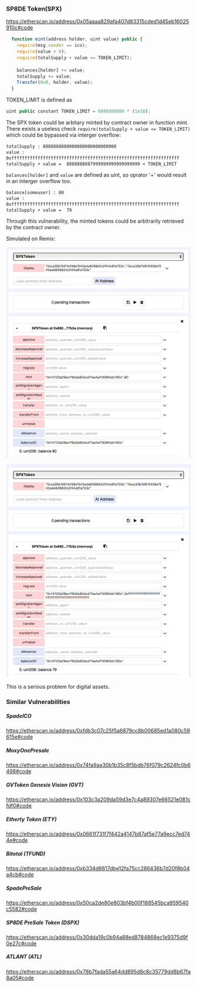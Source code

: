 ### SP8DE Token(SPX)

https://etherscan.io/address/0x05aaaa829afa407d83315cded1d45eb16025910c#code

```javascript
  function mint(address holder, uint value) public {
    require(msg.sender == ico);
    require(value > 0);
    require(totalSupply + value <= TOKEN_LIMIT);

    balances[holder] += value;
    totalSupply += value;
    Transfer(0x0, holder, value);
  }
```

TOKEN_LIMIT is defined as
```javascript
uint public constant TOKEN_LIMIT = 8888888888 * (1e18);
```

The SPX token could be arbitary minted by contract owner in function mint. There exists a useless check `require(totalSupply + value <= TOKEN_LIMIT)` which could be bypassed via interger overflow:

    totalSupply : 8888888888000000000000000000
    value : 0xffffffffffffffffffffffffffffffffffffffffffffffffffffffffffffffff
    totalSupply + value =  8888888887999999999999999999 < TOKEN_LIMIT


`balances[holder]` and `value` are defined as uint, so oprator '+' would result in an interger overflow too.

    balance[someuser] : 80
    value : 0xffffffffffffffffffffffffffffffffffffffffffffffffffffffffffffffff
    totalSupply + value =  79

Through this vulnerability, the minted tokens could be arbitrarily retrieved by the contract owner.

Simulated on Remix:

![](./1.png)

![](./2.png)


This is a serious problem for digital assets.


### Similar Vulnerabilities

##### SpadeICO
https://etherscan.io/address/0xfdb3c07c25f5a6879cc8b00685ed1a080c59615e#code

##### MoxyOnePresale 
https://etherscan.io/address/0x74fa9aa30b1b35c8f5bdb76f079c2624fc0b6498#code

##### GVToken Genesis Vision (GVT)
https://etherscan.io/address/0x103c3a209da59d3e7c4a89307e66521e081cfdf0#code

##### Etherty Token (ETY)
https://etherscan.io/address/0x0661f731f7f442a4147b87af5e77a9ecc7ed744e#code

##### Bitotal (TFUND)
https://etherscan.io/address/0xb334d6617dbe12fa75cc286436b7d20f8b04a4cb#code

##### SpadePreSale
https://etherscan.io/address/0x50ca2de80e803bf4b00f188545bca959540c5582#code

##### SP8DE PreSale Token (DSPX)
https://etherscan.io/address/0x30dda19c0b94a88ed8784868ec1e9375d9f0e27c#code

#####  ATLANT (ATL)
https://etherscan.io/address/0x78b7fada55a64dd895d8c8c35779dd8b67fa8a05#code
